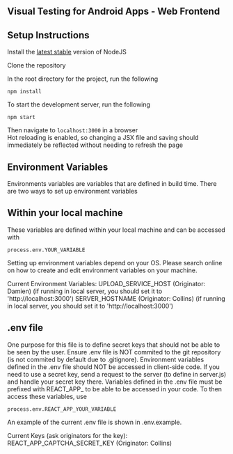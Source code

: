## Visual Testing for Android Apps - Web Frontend

## Setup Instructions
Install the [latest stable](https://nodejs.org/en/) version of NodeJS  

Clone the repository  

In the root directory for the project, run the following  
```
npm install
```

To start the development server, run the following
```
npm start
```

Then navigate to `localhost:3000` in a browser  
Hot reloading is enabled, so changing a JSX file and saving should immediately be reflected without needing to refresh the page

## Environment Variables 
Environments variables are variables that are defined in build time. There are two ways to set up environment variables

## Within your local machine
These variables are defined within your local machine and can be accessed with 
```
process.env.YOUR_VARIABLE
```
Setting up environment variables depend on your OS. Please search online on how to create and edit environment variables on your machine.

Current Environment Variables:
UPLOAD_SERVICE_HOST (Originator: Damien) (if running in local server, you should set it to 'http://localhost:3000')
SERVER_HOSTNAME (Originator: Collins) (if running in local server, you should set it to 'http://localhost:3000')

## .env file
One purpose for this file is to define secret keys that should not be able to be seen by the user. 
Ensure .env file is NOT commited to the git repository (is not commited by default due to .gitignore).
Environment variables defined in the .env file should NOT be accessed in client-side code. If you need to use a secret key, send a request to the server (to define in server.js) and handle your secret key there.
Variables defined in the .env file must be prefixed with REACT_APP_ to be able to be accessed in your code. To then access these variables, use
```
process.env.REACT_APP_YOUR_VARIABLE
```
An example of the current .env file is shown in .env.example.

Current Keys (ask originators for the key):
REACT_APP_CAPTCHA_SECRET_KEY (Originator: Collins)

